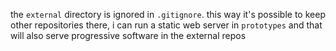 
the `external` directory is ignored in `.gitignore`. this way it's
possible to keep other repositories there, i can run a static web
server in `prototypes` and that will also serve progressive software
in the external repos
